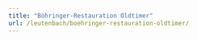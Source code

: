 ```yaml
---
title: "Böhringer-Restauration Oldtimer"
url: /leutenbach/boehringer-restauration-oldtimer/
---
```

